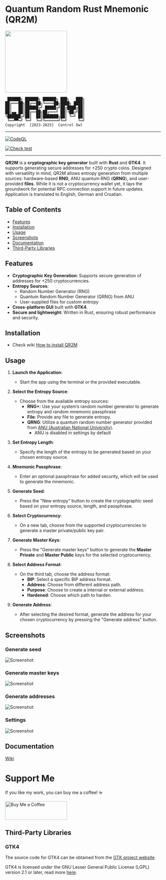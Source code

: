 # Quantum Random Rust Mnemonic (QR2M)

<img src="./res/logo/logo.svg" width="200" height="200" />

```
 ██████╗ ██████╗ ██████╗ ███╗   ███╗
██╔═══██╗██╔══██╗╚════██╗████╗ ████║
██║   ██║██████╔╝ █████╔╝██╔████╔██║
██║▄▄ ██║██╔══██╗██╔═══╝ ██║╚██╔╝██║
╚██████╔╝██║  ██║███████╗██║ ╚═╝ ██║
 ╚══▀▀═╝ ╚═╝  ╚═╝╚══════╝╚═╝     ╚═╝
Copyright  [2023-2025]  Control Owl
```

---

[![CodeQL](https://github.com/control-owl/QR2M/actions/workflows/github-code-scanning/codeql/badge.svg?branch=master)](https://github.com/control-owl/QR2M/actions/workflows/github-code-scanning/codeql)

[![Check test](https://github.com/control-owl/QR2M/actions/workflows/check-test.yml/badge.svg?branch=master)](https://github.com/control-owl/QR2M/actions/workflows/check-test.yml)


---

**QR2M** is a **cryptographic key generator** built with **Rust** and **GTK4**. It supports generating secure addresses for +250 crypto coins. Designed with versatility in mind, QR2M allows entropy generation from multiple sources: hardware-based **RNG**, ANU quantum RNG (**QRNG**), and user-provided **files**. While it is not a cryptocurrency wallet yet, it lays the groundwork for potential RPC connection support in future updates. Application is translated to English, German and Croatian.

## Table of Contents

- [Features](#features)
- [Installation](#installation)
- [Usage](#usage)
- [Screenshots](#screenshots)
- [Documentation](#documentation)
- [Third-Party Libraries](#third-party-libraries)


## Features

- **Cryptographic Key Generation**: Supports secure generation of addresses for +250 cryptocurrencies.
- **Entropy Sources**:
  - Random Number Generator (RNG)
  - Quantum Random Number Generator (QRNG) from ANU
  - User-supplied files for custom entropy
- **Cross-platform GUI** built with **GTK4**.
- **Secure and lightweight**: Written in Rust, ensuring robust performance and security.


## Installation

- Check wiki [How to install QR2M](https://github.com/control-owl/QR2M/wiki/Installation#how-to-install-qr2m)

## Usage

1. **Launch the Application**:
   - Start the app using the terminal or the provided executable.

2. **Select the Entropy Source**:
   - Choose from the available entropy sources:
      - **RNG+**: Use your system’s random number generator to generate entropy and random mnemonic passphrase
      - **File**: Provide any file to generate entropy.
      - **QRNG**: Utilize a quantum random number generator provided from [ANU (Australian National University)](https://qrng.anu.edu.au/).
         - ANU is disabled in settings by default

3. **Set Entropy Length**:
    - Specify the length of the entropy to be generated based on your chosen entropy source.

4. **Mnemonic Passphrase**:
    - Enter an optional passphrase for added security, which will be used to generate the mnemonic.

5. **Generate Seed**:
    - Press the "New entropy" button to create the cryptographic seed based on your entropy source, length, and passphrase.

6. **Select Cryptocurrency**:
   - On a new tab, choose from the supported cryptocurrencies to generate a master private/public key pair.

7. **Generate Master Keys**:
   - Press the "Generate master keys" button to generate the **Master Private** and **Master Public** keys for the selected cryptocurrency.

8. **Select Address Format**:
   - On the third tab, choose the address format:
     - **BIP**: Select a specific BIP address format.
     - **Address**: Choose from different address path.
     - **Purpose**: Choose to create a internal or external address.
     - **Hardened**: Choose which path to harden.

9. **Generate Address**:
   - After selecting the desired format, generate the address for your chosen cryptocurrency by pressing the "Generate address" button.


## Screenshots

### Generate seed
![Screenshot](./doc/preview/0.41.1-1.png "Preview")

### Generate master keys
![Screenshot](./doc/preview/0.41.1-2.png "Preview")

### Generate addresses
![Screenshot](./doc/preview/0.41.1-3.png "Preview")

### Settings
![Screenshot](./doc/preview/0.41.1-4.png "Preview")


## Documentation

[Wiki](https://github.com/control-owl/QR2M/wiki)


# Support Me

If you like my work, you can buy me a coffee! ☕  

<a href="https://buymeacoffee.com/qr2m">
  <img src="https://cdn.buymeacoffee.com/buttons/v2/default-yellow.png" alt="Buy Me a Coffee" width="200" height="60">
</a>


## Third-Party Libraries

### GTK4

The source code for GTK4 can be obtained from the [GTK project website](https://www.gtk.org/).

GTK4 is licensed under the GNU Lesser General Public License (LGPL) version 2.1 or later, read more [here](/LICENSE-LGPL-2.1.txt).

